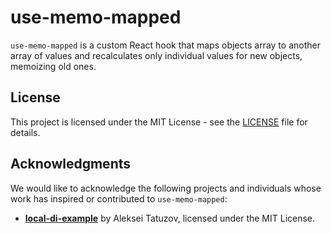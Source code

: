 # use-memo-mapped

`use-memo-mapped` is a custom React hook that maps objects array to another array of values and recalculates only individual values for new objects, memoizing old ones.

## License

This project is licensed under the MIT License - see the [LICENSE](./LICENSE) file for details.

## Acknowledgments

We would like to acknowledge the following projects and individuals whose work has inspired or contributed to `use-memo-mapped`:

  - **[local-di-example](https://github.com/LeshaTat/local-di-example)** by Aleksei Tatuzov, licensed under the MIT License.